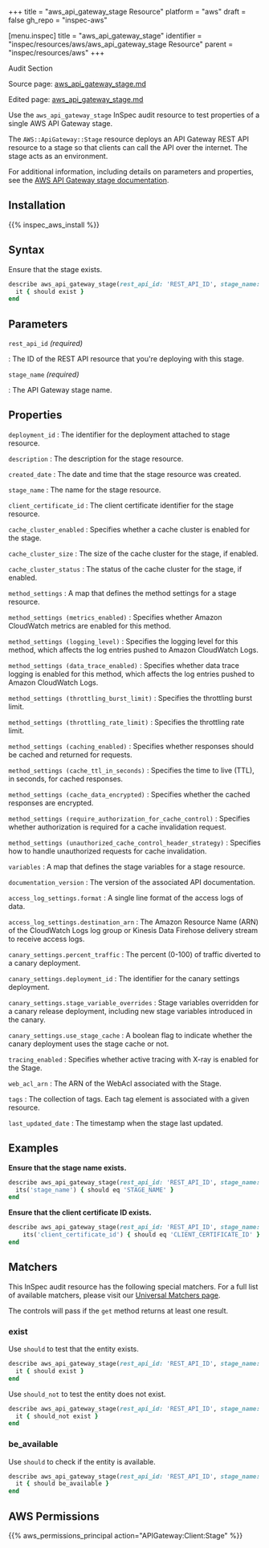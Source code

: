 +++
title = "aws_api_gateway_stage Resource"
platform = "aws"
draft = false
gh_repo = "inspec-aws"

[menu.inspec]
title = "aws_api_gateway_stage"
identifier = "inspec/resources/aws/aws_api_gateway_stage Resource"
parent = "inspec/resources/aws"
+++

<div class="admonition-note">
<p class="admonition-note-title">Audit Section</p>
<div class="admonition-note-text">
<p>Source page: <a href="https://github.com/inspec/inspec-aws/blob/main/docs/resources/aws_api_gateway_stage.md">aws_api_gateway_stage.md</a></p>
<p>Edited page: <a href="https://github.com/ianmadd/inspec-aws/blob/im/hugo/docs-chef-io/content/inspec/resources/aws_api_gateway_stage.md">aws_api_gateway_stage.md</a></p>
</div>
</div>



Use the `aws_api_gateway_stage` InSpec audit resource to test properties of a single AWS API Gateway stage.

The `AWS::ApiGateway::Stage` resource deploys an API Gateway REST API resource to a stage so that clients can call the API over the internet. The stage acts as an environment.

For additional information, including details on parameters and properties, see the [AWS API Gateway stage documentation](https://docs.aws.amazon.com/AWSCloudFormation/latest/UserGuide/aws-resource-apigateway-stage.html).

## Installation

{{% inspec_aws_install %}}

## Syntax

Ensure that the stage exists.

```ruby
describe aws_api_gateway_stage(rest_api_id: 'REST_API_ID', stage_name: 'STAGE_NAME') do
  it { should exist }
end
```

## Parameters

`rest_api_id` _(required)_

: The ID of the REST API resource that you're deploying with this stage.

`stage_name` _(required)_

: The API Gateway stage name.

## Properties

`deployment_id`
: The identifier for the deployment attached to stage resource.

`description`
: The description for the stage resource.

`created_date`
: The date and time that the stage resource was created.

`stage_name`
: The name for the stage resource.

`client_certificate_id`
: The client certificate identifier for the stage resource.

`cache_cluster_enabled`
: Specifies whether a cache cluster is enabled for the stage.

`cache_cluster_size`
: The size of the cache cluster for the stage, if enabled.

`cache_cluster_status`
: The status of the cache cluster for the stage, if enabled.

`method_settings`
: A map that defines the method settings for a stage resource.

`method_settings (metrics_enabled)`
: Specifies whether Amazon CloudWatch metrics are enabled for this method.

`method_settings (logging_level)`
: Specifies the logging level for this method, which affects the log entries pushed to Amazon CloudWatch Logs.

`method_settings (data_trace_enabled)`
: Specifies whether data trace logging is enabled for this method, which affects the log entries pushed to Amazon CloudWatch Logs.

`method_settings (throttling_burst_limit)`
: Specifies the throttling burst limit.

`method_settings (throttling_rate_limit)`
: Specifies the throttling rate limit.

`method_settings (caching_enabled)`
: Specifies whether responses should be cached and returned for requests.

`method_settings (cache_ttl_in_seconds)`
: Specifies the time to live (TTL), in seconds, for cached responses.

`method_settings (cache_data_encrypted)`
: Specifies whether the cached responses are encrypted.

`method_settings (require_authorization_for_cache_control)`
: Specifies whether authorization is required for a cache invalidation request.

`method_settings (unauthorized_cache_control_header_strategy)`
: Specifies how to handle unauthorized requests for cache invalidation.

`variables`
: A map that defines the stage variables for a stage resource.

`documentation_version`
: The version of the associated API documentation.

`access_log_settings.format`
: A single line format of the access logs of data.

`access_log_settings.destination_arn`
: The Amazon Resource Name (ARN) of the CloudWatch Logs log group or Kinesis Data Firehose delivery stream to receive access logs.

`canary_settings.percent_traffic`
: The percent (0-100) of traffic diverted to a canary deployment.

`canary_settings.deployment_id`
: The identifier for the canary settings deployment.

`canary_settings.stage_variable_overrides`
: Stage variables overridden for a canary release deployment, including new stage variables introduced in the canary.

`canary_settings.use_stage_cache`
: A boolean flag to indicate whether the canary deployment uses the stage cache or not.

`tracing_enabled`
: Specifies whether active tracing with X-ray is enabled for the Stage.

`web_acl_arn`
: The ARN of the WebAcl associated with the Stage.

`tags`
: The collection of tags. Each tag element is associated with a given resource.

`last_updated_date`
: The timestamp when the stage last updated.

## Examples

**Ensure that the stage name exists.**

```ruby
describe aws_api_gateway_stage(rest_api_id: 'REST_API_ID', stage_name: 'STAGE_NAME') do
  its('stage_name') { should eq 'STAGE_NAME' }
end
```

**Ensure that the client certificate ID exists.**

```ruby
describe aws_api_gateway_stage(rest_api_id: 'REST_API_ID', stage_name: 'STAGE_NAME') do
    its('client_certificate_id') { should eq 'CLIENT_CERTIFICATE_ID' }
end
```

## Matchers

This InSpec audit resource has the following special matchers. For a full list of available matchers, please visit our [Universal Matchers page](https://www.inspec.io/docs/reference/matchers/).

The controls will pass if the `get` method returns at least one result.

### exist

Use `should` to test that the entity exists.

```ruby
describe aws_api_gateway_stage(rest_api_id: 'REST_API_ID', stage_name: 'STAGE_NAME') do
  it { should exist }
end
```

Use `should_not` to test the entity does not exist.

```ruby
describe aws_api_gateway_stage(rest_api_id: 'REST_API_ID', stage_name: 'STAGE_NAME') do
  it { should_not exist }
end
```

### be_available

Use `should` to check if the entity is available.

```ruby
describe aws_api_gateway_stage(rest_api_id: 'REST_API_ID', stage_name: 'STAGE_NAME') do
  it { should be_available }
end
```

## AWS Permissions

{{% aws_permissions_principal action="APIGateway:Client:Stage" %}}
